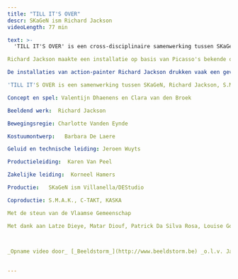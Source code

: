 ```yaml
---
title: "TILL IT'S OVER"
descr: SKaGeN ism Richard Jackson
videoLength: 77 min

text: >-
  'TILL IT'S OVER' is een cross-disciplinaire samenwerking tussen SKaGeN en de Amerikaanse schilder en beeldend kunstenaar Richard Jackson, rond de thema's burgeroorlog, tederheid en wraak.

Richard Jackson maakte een installatie op basis van Picasso's bekende oorlogsschilderij Guernica. Acteurs Valentijn Dhaenens en Clara van den Broek creëren een theatrale performance op basis van hetzelfde thema. Hoe gaan twee mensen om met de gevolgen van extreem geweld, en wat is de blijvende impact wanneer de tijd zijn werk heeft gedaan? Kan geweld ons dichter bij elkaar brengen? Dringen we dieper in elkaar door en raken we verbonden ondanks of zelfs door het geweld dat we elkaar aandoen? Creëert geweld intimiteit?

De installaties van action-painter Richard Jackson drukken vaak een gevolg uit: wat blijft zichtbaar achter na een krachtige fysieke actie? Dhaenens en van den Broek laten zich als performers aantasten door het werk van Jackson en verhouden zich tot de context die hij creëert.

'TILL IT'S OVER is een samenwerking tussen SKaGeN, Richard Jackson, S.M.A.K. Gent, C-Mine Genk, de Koninklijke Academie voor Schone Kunsten Antwerpen en DE Studio / Villanella.

Concept en spel: Valentijn Dhaenens en Clara van den Broek

Beeldend werk:  Richard Jackson

Bewegingsregie: Charlotte Vanden Eynde

Kostuumontwerp:   Barbara De Laere

Geluid en technische leiding: Jeroen Wuyts

Productieleiding:  Karen Van Peel

Zakelijke leiding:  Korneel Hamers

Productie:   SKaGeN ism Villanella/DEStudio

Coproductie: S.M.A.K., C-TAKT, KASKA

Met de steun van de Vlaamse Gemeenschap

Met dank aan Latze Dieye, Matar Diouf, Patrick Da Silva Rosa, Louise Goegebeur, Joris Goorden, crew Villanella

‍

_Opname video door_ [_Beeldstorm_](http://www.beeldstorm.be) _o.l.v. Jan Bosteels_  

‍
---
```

